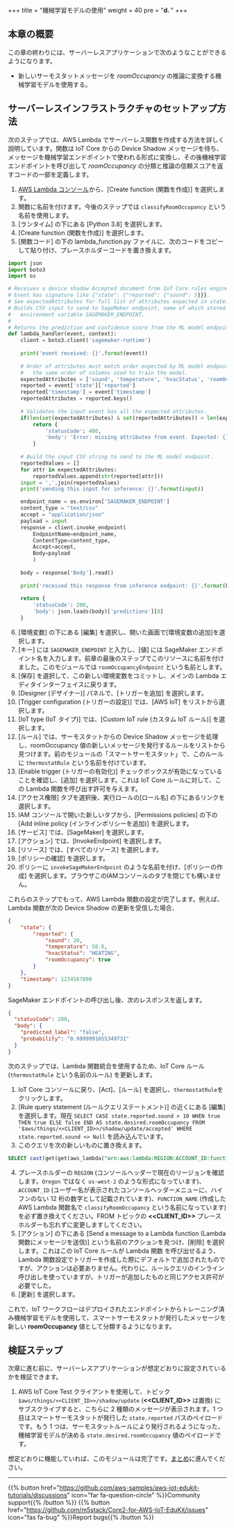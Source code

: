 +++
title = "機械学習モデルの使用"
weight = 40
pre = "<b>d. </b>"
+++

## 本章の概要
この章の終わりには、サーバーレスアプリケーションで次のようなことができるようになります。

* 新しいサーモスタットメッセージを *roomOccupancy* の推論に変換する機械学習モデルを使用する。

## サーバーレスインフラストラクチャのセットアップ方法
次のステップでは、AWS Lambda でサーバーレス関数を作成する方法を詳しく説明しています。関数は IoT Core からの Device Shadow メッセージを待ち、メッセージを機械学習エンドポイントで使われる形式に変換し、その後機械学習エンドポイントを呼び出して *roomOccupancy* の分類と推論の信頼スコアを返すコードの一部を定義します。

1. [AWS Lambda コンソール](https://us-west-2.console.aws.amazon.com/lambda/home?region=us-west-2#)から、[Create function (関数を作成)] を選択します。
2. 関数に名前を付けます。今後のステップでは `classifyRoomOccupancy` という名前を使用します。
3. [ランタイム] の下にある [Python 3.8] を選択します。
4. [Create function (関数を作成)] を選択します。
5. [関数コード] の下の lambda_function.py ファイルに、次のコードをコピーして貼り付け、プレースホルダーコードを置き換えます。

```python
import json
import boto3
import os

# Receives a device shadow Accepted document from IoT Core rules engine.
# Event has signature like {"state": {"reported": {"sound": 5}}}.
# See expectedAttributes for full list of attributes expected in state.reported.
# Builds CSV input to send to SageMaker endpoint, name of which stored in
#   environment variable SAGEMAKER_ENDPOINT.
#
# Returns the prediction and confidence score from the ML model endpoint.
def lambda_handler(event, context):
    client = boto3.client('sagemaker-runtime')
    
    print('event received: {}'.format(event))
    
    # Order of attributes must match order expected by ML model endpoint. E.g.
    #   the same order of columns used to train the model.
    expectedAttributes = ['sound', 'temperature', 'hvacStatus', 'roomOccupancy', 'timestamp']
    reported = event['state']['reported']
    reported['timestamp'] = event['timestamp']
    reportedAttributes = reported.keys()
    
    # Validates the input event has all the expected attributes.
    if(len(set(expectedAttributes) & set(reportedAttributes)) < len(expectedAttributes)):
        return {
            'statusCode': 400,
            'body': 'Error: missing attributes from event. Expected: {}. Received: {}.'.format(','.join(expectedAttributes), ','.join(reportedAttributes))
        }
    
    # Build the input CSV string to send to the ML model endpoint.
    reportedValues = []
    for attr in expectedAttributes:
        reportedValues.append(str(reported[attr]))
    input = ','.join(reportedValues)
    print('sending this input for inference: {}'.format(input))

    endpoint_name = os.environ['SAGEMAKER_ENDPOINT']
    content_type = "text/csv"
    accept = "application/json"
    payload = input
    response = client.invoke_endpoint(
        EndpointName=endpoint_name, 
        ContentType=content_type,
        Accept=accept,
        Body=payload
        )
        
    body = response['Body'].read()
        
    print('received this response from inference endpoint: {}'.format(body))
    
    return {
        'statusCode': 200,
        'body': json.loads(body)['predictions'][0]
    }
```

6. [環境変数] の下にある [編集] を選択し、開いた画面で[環境変数の追加]を選択します。
1. [キー] には `SAGEMAKER_ENDPOINT` と入力し、[値] には SageMaker エンドポイント名を入力します。前章の最後のステップでこのリソースに名前を付けました。このモジュールでは `roomOccupancyEndpoint` という名前とします。
1. [保存] を選択して、この新しい環境変数をコミットし、メインの Lambda エディタインターフェイスに戻ります。
1. [Designer (デザイナー)] パネルで、[トリガーを追加] を選択します。
1. [Trigger configuration (トリガーの設定)] では、[AWS IoT] をリストから選択します。
1. [IoT type (IoT タイプ)] では、[Custom IoT rule (カスタム IoT ルール)] を選択します。
1. [ルール] では、サーモスタットからの Device Shadow メッセージを処理し、roomOccupancy 値の新しいメッセージを発行するルールをリストから見つけます。前のモジュールの「スマートサーモスタット」で、このルールに `thermostatRule` という名前を付けています。
1. [Enable trigger (トリガーの有効化)] チェックボックスが有効になっていることを確認し、[追加] を選択します。これは IoT Core ルールに対して、この Lambda 関数を呼び出す許可を与えます。
1. [アクセス権限] タブを選択後、実行ロールの[ロール名] の下にあるリンクを選択します。
1. IAM コンソールで開いた新しいタブから、[Permissions policies] の下の [Add inline policy (インラインポリシーを追加)] を選択します。
1. [サービス] では、[SageMaker] を選択します。
1. [アクション] では、[InvokeEndpoint] を選択します。
1. [リソース] では、[すべてのリソース] を選択します。
1. [ポリシーの確認] を選択します。
1. ポリシーに `invokeSageMakerEndpoint` のような名前を付け、[ポリシーの作成] を選択します。ブラウザこのIAMコンソールのタブを閉じても構いません。

これらのステップでもって、AWS Lambda 関数の設定が完了します。例えば、Lambda 関数が次の Device Shadow の更新を受信した場合、

```JSON
{
    "state": {
        "reported": {
            "sound": 20,
            "temperature": 58.8,
            "hvacStatus": "HEATING",
            "roomOccupancy": true
        }
    },
    "timestamp": 1234567890
}
```

SageMaker エンドポイントの呼び出し後、次のレスポンスを返します。

```JSON
{
  "statusCode": 200,
  "body": {
    "predicted_label": "false",
    "probability": "0.9999991655349731"
  }
}
```

次のステップでは、Lambda 関数統合を使用するため、IoT Core ルール (`thermostatRule` という名前のルール) を更新します。

1. IoT Core コンソールに戻り、[Act]、[ルール] を選択し、`thermostatRule`をクリックします。
2. [Rule query statement (ルールクエリステートメント)] の近くにある [編集] を選択します。現在 `SELECT CASE state.reported.sound > 10 WHEN true THEN true ELSE false END AS state.desired.roomOccupancy FROM '$aws/things/<<CLIENT_ID>>/shadow/update/accepted' WHERE state.reported.sound <> Null` を読み込んでいます。
3. このクエリを次の新しいものに置き換えます。

```SQL
SELECT cast(get(get(aws_lambda("arn:aws:lambda:REGION:ACCOUNT_ID:function:FUNCTION_NAME", *), "body"), "predicted_label") AS Boolean) AS state.desired.roomOccupancy FROM '$aws/things/<<CLIENT_ID>>/shadow/update/accepted' WHERE state.reported.sound <> Null
```

4. プレースホルダーの `REGION` (コンソールヘッダーで現在のリージョンを確認します。`Oregon` ではなく `us-west-2` のような形式になっています)、`ACCOUNT_ID` (ユーザー名が表示されたコンソールヘッダーメニューに、ハイフンのない 12 桁の数字として記載されています)、`FUNCTION_NAME` (作成した AWS Lambda 関数名で `classifyRoomOccupancy` という名前になっています) を必ず置き換えてください。FROM トピックの **<<CLIENT_ID>>** プレースホルダーも忘れずに変更しますしてください。
1. [アクション] の下にある [Send a message to a Lambda function (Lambda 関数にメッセージを送信)] という名前のアクションを見つけ、[削除] を選択します。これはこの IoT Core ルールが Lambda 関数 を呼び出せるよう、Lambda 関数設定でトリガーを作成した際にデフォルトで追加されたものですが、アクションは必要ありません。代わりに、ルールクエリのインライン呼び出しを使っていますが、トリガーが追加したものと同じアクセス許可が必要でした。
1. [更新] を選択します。

これで、IoT ワークフローはデプロイされたエンドポイントからトレーニング済み機械学習モデルを使用して、スマートサーモスタットが発行したメッセージを新しい **roomOccupancy** 値として分類するようになります。

## 検証ステップ
次章に進む前に、サーバーレスアプリケーションが想定どおりに設定されているかを検証できます。

1. AWS IoT Core Test クライアントを使用して、トピック `$aws/things/<<CLIENT_ID>>/shadow/update` (**<<CLIENT_ID>>** は置換) にサブスクライブすると、こちらに 2 種類のメッセージが表示されます。1 つ目はスマートサーモスタットが発行した `state.reported` パスのペイロードです。もう 1 つは、サーモスタットルールにより発行されるようになった、機械学習モデルが決める `state.desired.roomOccupancy` 値のペイロードです。

想定どおりに機能していれば、このモジュールは完了です。[まとめ](/jp/smart-spaces/conclusion.html)に進んでください。

---
{{% button href="https://github.com/aws-samples/aws-iot-edukit-tutorials/discussions" icon="far fa-question-circle" %}}Community support{{% /button %}} {{% button href="https://github.com/m5stack/Core2-for-AWS-IoT-EduKit/issues" icon="fas fa-bug" %}}Report bugs{{% /button %}}